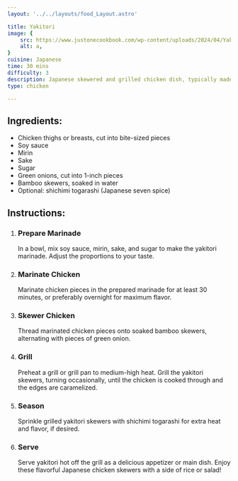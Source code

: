 ```yaml
---
layout: '../../layouts/food_Layout.astro'

title: Yakitori
image: {
    src: https://www.justonecookbook.com/wp-content/uploads/2024/04/Yakitori-7831-I.jpg,
    alt: a,
}
cuisine: Japanese
time: 30 mins
difficulty: 3
description: Japanese skewered and grilled chicken dish, typically made with bite-sized pieces of chicken meat or offal seasoned with soy sauce, mirin, and sake, served with tare sauce.
type: chicken

---
```

<div class="recipe-container">
    <div class="ingredients">
        <h2>Ingredients:</h2>
        <ul>
            <li>Chicken thighs or breasts, cut into bite-sized pieces</li>
            <li>Soy sauce</li>
            <li>Mirin</li>
            <li>Sake</li>
            <li>Sugar</li>
            <li>Green onions, cut into 1-inch pieces</li>
            <li>Bamboo skewers, soaked in water</li>
            <li>Optional: shichimi togarashi (Japanese seven spice)</li>
        </ul>
    </div>
    <div class="instructions">
        <h2>Instructions:</h2>
        <ol>
            <li><h3>Prepare Marinade</h3>
                In a bowl, mix soy sauce, mirin, sake, and sugar to make the yakitori marinade. Adjust the proportions to your taste.
            </li>
            <li><h3>Marinate Chicken</h3>
                Marinate chicken pieces in the prepared marinade for at least 30 minutes, or preferably overnight for maximum flavor.
            </li>
            <li><h3>Skewer Chicken</h3>
                Thread marinated chicken pieces onto soaked bamboo skewers, alternating with pieces of green onion.
            </li>
            <li><h3>Grill</h3>
                Preheat a grill or grill pan to medium-high heat. Grill the yakitori skewers, turning occasionally, until the chicken is cooked through and the edges are caramelized.
            </li>
            <li><h3>Season</h3>
                Sprinkle grilled yakitori skewers with shichimi togarashi for extra heat and flavor, if desired.
            </li>
            <li><h3>Serve</h3>
                Serve yakitori hot off the grill as a delicious appetizer or main dish. Enjoy these flavorful Japanese chicken skewers with a side of rice or salad!
            </li>
        </ol>
    </div>
</div>
